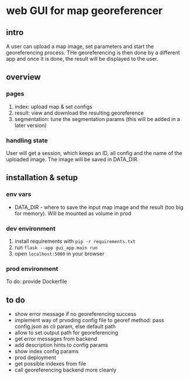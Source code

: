 # web GUI for map georeferencer

## intro

A user can upload a map image, set parameters and start the georeferencing process. THe georeferencing is then done by a different app and once it is done, the result will be displayed to the user.


## overview

### pages

1. index: upload map & set configs
2. result: view and download the resulting georeference
3. segmentation: tune the segmentation params (this will be added in a later version)

### handling state

User will get a session, which keeps an ID, all config and the name of the uploaded image. The image will be saved in DATA_DIR.

## installation & setup

### env vars

* DATA_DIR - where to save the input map image and the result (too big for memory). Will be mounted as volume in prod

### dev environment

1. install requirements with `pip -r requirements.txt`
2. run `flask --app gui_app.main run`
3. open `localhost:5000` in your browser

### prod environment

To do: provide Dockerfile

## to do

* show error message if no georeferencing success
* implement way of prvoding config file to georef method: pass config.json as cli param, else default path
* allow to set output path for georeferencing
* get error messages from backend
* add description hints to config params
* show index config params 
* prod deployment
* get possible indexes from file
* call georeferencing backend more cleanly